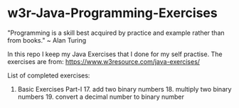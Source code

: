# w3r-Java-Programming-Exercises
"Programming is a skill best acquired by practice and example rather than from books." ~ Alan Turing

In this repo I keep my Java Exercises that I done for my self practise.
The exercises are from: https://www.w3resource.com/java-exercises/


List of completed exercises:
  1. Basic Exercises Part-I
	17. add two binary numbers
	18. multiply two binary numbers
	19. convert a decimal number to binary number
